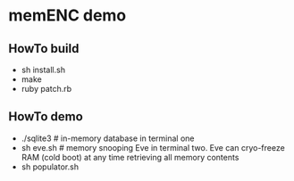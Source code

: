 # memENC demo

HowTo build
-----------------
- sh install.sh
- make
- ruby patch.rb

HowTo demo
-----------------
- ./sqlite3 # in-memory database in terminal one
- sh eve.sh # memory snooping Eve in terminal two. Eve can cryo-freeze RAM (cold boot) at any time retrieving all memory contents
- sh populator.sh

